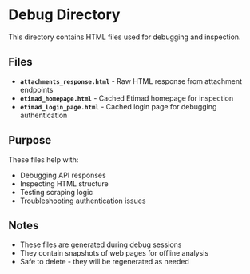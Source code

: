 # Debug Directory

This directory contains HTML files used for debugging and inspection.

## Files

- **`attachments_response.html`** - Raw HTML response from attachment endpoints
- **`etimad_homepage.html`** - Cached Etimad homepage for inspection
- **`etimad_login_page.html`** - Cached login page for debugging authentication

## Purpose

These files help with:
- Debugging API responses
- Inspecting HTML structure
- Testing scraping logic
- Troubleshooting authentication issues

## Notes

- These files are generated during debug sessions
- They contain snapshots of web pages for offline analysis
- Safe to delete - they will be regenerated as needed
